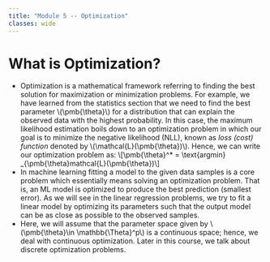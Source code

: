 ```yaml
---
title: "Module 5 -- Optimization"
classes: wide
---
```

# What is Optimization?
* Optimization is a mathematical framework referring to finding the best solution for maximization or minimization problems. For example, we have learned from the statistics section that we need to find the best parameter \\(\pmb{\theta}\\) for a distribution that can explain the observed data with the highest probability. In this case, the maximum likelihood estimation boils down to an optimization problem in which our goal is to minimize the negative likelihood (NLL), known as _loss (cost) function_ denoted by \\(\mathcal{L}(\pmb{\theta})\\). Hence, we can write our optimization problem as:
  \\[\pmb{\theta}^* = \text{argmin} _{\pmb{\theta}mathcal{L}(\pmb{\theta})\\]
* In machine learning fitting a model to the given data samples is a core problem which essentially means solving an optimization problem. That is, an ML model is optimized to produce the best prediction (smallest error). As we will see in the linear regression problems, we try to fit a linear model by optimizing its parameters such that the output model can be as close as possible to the observed samples.
* Here, we will assume that the parameter space given by \\(\pmb{\theta}\in \mathbb{\Theta}^p\\) is a continuous space; hence, we deal with continuous optimization. Later in this course, we talk about discrete optimization problems. 
